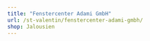 ```yaml
---
title: "Fenstercenter Adami GmbH"
url: /st-valentin/fenstercenter-adami-gmbh/
shop: Jalousien
---
```

